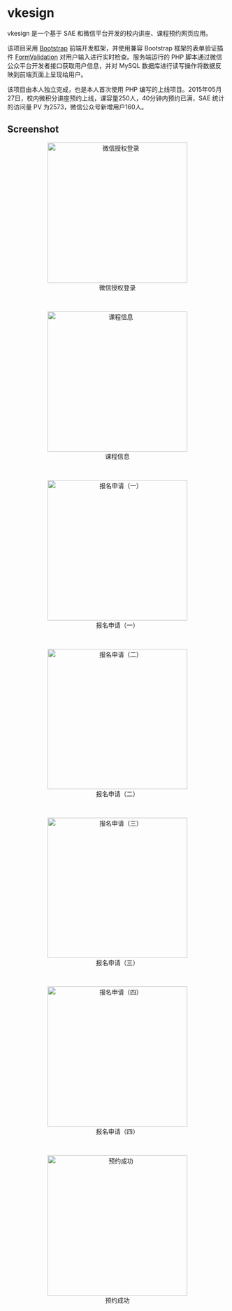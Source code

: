 # vkesign

vkesign 是一个基于 SAE 和微信平台开发的校内讲座、课程预约网页应用。

该项目采用 [Bootstrap](http://getbootstrap.com/) 前端开发框架，并使用兼容 Bootstrap 框架的表单验证插件 [FormValidation](https://github.com/formvalidation/formvalidation) 对用户输入进行实时检查。服务端运行的 PHP 脚本通过微信公众平台开发者接口获取用户信息，并对 MySQL 数据库进行读写操作将数据反映到前端页面上呈现给用户。

该项目由本人独立完成，也是本人首次使用 PHP 编写的上线项目。2015年05月27日，校内微积分讲座预约上线，课容量250人，40分钟内预约已满，SAE 统计的访问量 PV 为2573，微信公众号新增用户160人。

## Screenshot

<p>
<div align="center">
<img alt="微信授权登录" src="http://i.imgur.com/DNC1vz2.png" width="320" title="微信授权登录">
</div>
<div align="center">
微信授权登录
</div>
</p>

<br>

<p>
<div align="center">
<img alt="课程信息" src="http://i.imgur.com/OSBuxvp.png" width="320" title="课程信息">
</div>
<div align="center">
课程信息
</div>
</p>

<br>

<p>
<div align="center">
<img alt="报名申请（一）" src="http://i.imgur.com/AG58KrF.png" width="320" title="报名申请（一）">
</div>
<div align="center">
报名申请（一）
</div>
</p>

<br>

<p>
<div align="center">
<img alt="报名申请（二）" src="http://i.imgur.com/QzsliB9.png" width="320" title="报名申请（二）">
</div>
<div align="center">
报名申请（二）
</div>
</p>

<br>

<p>
<div align="center">
<img alt="报名申请（三）" src="http://i.imgur.com/97IPpa1.png" width="320" title="报名申请（三）">
</div>
<div align="center">
报名申请（三）
</div>
</p>

<br>

<p>
<div align="center">
<img alt="报名申请（四）" src="http://i.imgur.com/6ya6WXs.png" width="320" title="报名申请（四）">
</div>
<div align="center">
报名申请（四）
</div>
</p>

<br>

<p>
<div align="center">
<img alt="预约成功" src="http://i.imgur.com/hBxFuBQ.png" width="320" title="预约成功">
</div>
<div align="center">
预约成功
</div>
</p>